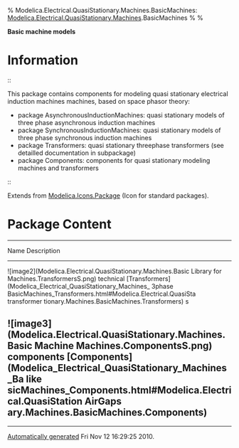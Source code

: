 % Modelica.Electrical.QuasiStationary.Machines.BasicMachines:
  [Modelica.Electrical.QuasiStationary.Machines](Modelica_Electrical_QuasiStationary_Machines.html#Modelica.Electrical.QuasiStationary.Machines).BasicMachines
% 
% 

**Basic machine models**

Information
===========

::

This package contains components for modeling quasi stationary
electrical induction machines machines, based on space phasor theory:

-   package AsynchronousInductionMachines: quasi stationary models of
    three phase asynchronous induction machines
-   package SynchronousInductionMachines: quasi stationary models of
    three phase synchronous induction machines
-   package Transformers: quasi stationary threephase transformers (see
    detailled documentation in subpackage)
-   package Components: components for quasi stationary modeling
    machines and transformers

::

Extends from
[Modelica.Icons.Package](Modelica_Icons_Package.html#Modelica.Icons.Package)
(Icon for standard packages).

Package Content
===============

  ------------------------------------------------------------------------
  Name                                                         Description
  ------------------------------------------------------------ -----------
  ![image2](Modelica.Electrical.QuasiStationary.Machines.Basic Library for
  Machines.TransformersS.png)                                  technical
  [Transformers](Modelica_Electrical_QuasiStationary_Machines_ 3phase
  BasicMachines_Transformers.html#Modelica.Electrical.QuasiSta transformer
  tionary.Machines.BasicMachines.Transformers)                 s

  ![image3](Modelica.Electrical.QuasiStationary.Machines.Basic Machine
  Machines.ComponentsS.png)                                    components
  [Components](Modelica_Electrical_QuasiStationary_Machines_Ba like
  sicMachines_Components.html#Modelica.Electrical.QuasiStation AirGaps
  ary.Machines.BasicMachines.Components)                       
  ------------------------------------------------------------------------

* * * * *

[Automatically generated](http://www.3ds.com/) Fri Nov 12 16:29:25 2010.
